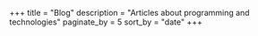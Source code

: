 +++
title = "Blog"
description = "Articles about programming and technologies"
paginate_by = 5
sort_by = "date"
+++
